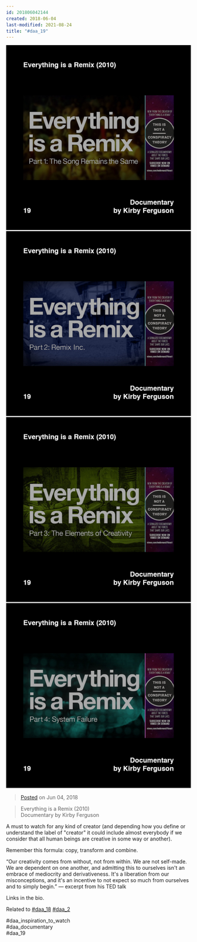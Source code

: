 ```yaml
---
id: 201806042144
created: 2018-06-04
last-modified: 2021-08-24
title: "#daa_19"
---
```

<div class="gallery">
    <div class="gallery-row">
        <img src="../assets/201806042144-1.jpg">
        <img src="../assets/201806042144-2.jpg">
        <img src="../assets/201806042144-3.jpg">
        <img src="../assets/201806042144-4.jpg">
    </div>
</div>

>[Posted]([[202106221357]]) on Jun 04, 2018

>Everything is a Remix (2010)  
>Documentary by Kirby Ferguson

A must to watch for any kind of creator (and depending how you define or understand the label of "creator" it could include almost everybody if we consider that all human beings are creative in some way or another).

Remember this formula: copy, transform and combine.

“Our creativity comes from without, not from within. We are not self-made. We are dependent on one another, and admitting this to ourselves isn't an embrace of mediocrity and derivativeness. It's a liberation from our misconceptions, and it's an incentive to not expect so much from ourselves and to simply begin.” — excerpt from his TED talk

Links in the bio.

Related to [#daa_18]([[201806042138]]) [#daa_2]([[201805221408]])

#daa_inspiration_to_watch  
#daa_documentary  
#daa_19